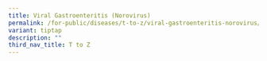 ```yaml
---
title: Viral Gastroenteritis (Norovirus)
permalink: /for-public/diseases/t-to-z/viral-gastroenteritis-norovirus/
variant: tiptap
description: ""
third_nav_title: T to Z
---
```


